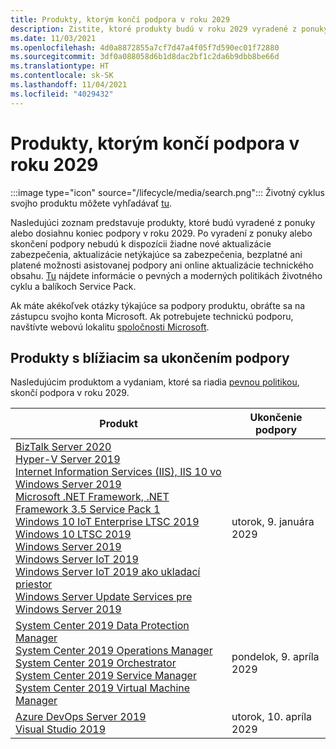 ```yaml
---
title: Produkty, ktorým končí podpora v roku 2029
description: Zistite, ktoré produkty budú v roku 2029 vyradené z ponuky, ktorých podpora skončí alebo ktoré sa presunú z bežnej do rozšírenej podpory.
ms.date: 11/03/2021
ms.openlocfilehash: 4d0a8872855a7cf7d47a4f05f7d590ec01f72880
ms.sourcegitcommit: 3df0a088058d6b1d8dac2bf1c2da6b9dbb8be66d
ms.translationtype: HT
ms.contentlocale: sk-SK
ms.lasthandoff: 11/04/2021
ms.locfileid: "4029432"
---
```

# <a name="products-ending-support-in-2029"></a>Produkty, ktorým končí podpora v roku 2029

:::image type="icon" source="/lifecycle/media/search.png":::
Životný cyklus svojho produktu môžete vyhľadávať [tu](/lifecycle/products/).

Nasledujúci zoznam predstavuje produkty, ktoré budú vyradené z ponuky alebo dosiahnu koniec podpory v roku 2029. Po vyradení z ponuky alebo skončení podpory nebudú k dispozícii žiadne nové aktualizácie zabezpečenia, aktualizácie netýkajúce sa zabezpečenia, bezplatné ani platené možnosti asistovanej podpory ani online aktualizácie technického obsahu. [Tu](/lifecycle/overview/product-end-of-support-overview) nájdete informácie o pevných a moderných politikách životného cyklu a balíkoch Service Pack.

Ak máte akékoľvek otázky týkajúce sa podpory produktu, obráťte sa na zástupcu svojho konta Microsoft. Ak potrebujete technickú podporu, navštívte webovú lokalitu [spoločnosti Microsoft](https://support.microsoft.com/contactus/?ws=support).





## <a name="products-reaching-end-of-support"></a>Produkty s blížiacim sa ukončením podpory

Nasledujúcim produktom a vydaniam, ktoré sa riadia [pevnou politikou](/lifecycle/policies/fixed), skončí podpora v roku 2029.

| Produkt | Ukončenie podpory |
| --- | --- |
| [BizTalk Server 2020](/lifecycle/products/biztalk-server-2020?branch=live)<br>[Hyper-V Server 2019](/lifecycle/products/hyperv-server-2019?branch=live)<br>[Internet Information Services (IIS), IIS 10 vo Windows Server 2019](/lifecycle/products/internet-information-services-iis?branch=live)<br>[Microsoft .NET Framework, .NET Framework 3.5 Service Pack 1](/lifecycle/products/microsoft-net-framework?branch=live)<br>[Windows 10 IoT Enterprise LTSC 2019](/lifecycle/products/windows-10-iot-enterprise-ltsc-2019?branch=live)<br>[Windows 10 LTSC 2019](/lifecycle/products/windows-10-ltsc-2019?branch=live)<br>[Windows Server 2019](/lifecycle/products/windows-server-2019?branch=live)<br>[Windows Server IoT 2019](/lifecycle/products/windows-server-iot-2019?branch=live)<br>[Windows Server IoT 2019 ako ukladací priestor](/lifecycle/products/windows-server-iot-2019-for-storage?branch=live)<br>[Windows Server Update Services pre Windows Server 2019](/lifecycle/products/windows-server-update-services-for-windows-server-2019?branch=live)<br> | utorok, 9. januára 2029 |
| [System Center 2019 Data Protection Manager](/lifecycle/products/system-center-2019-data-protection-manager?branch=live)<br>[System Center 2019 Operations Manager](/lifecycle/products/system-center-2019-operations-manager?branch=live)<br>[System Center 2019 Orchestrator](/lifecycle/products/system-center-2019-orchestrator?branch=live)<br>[System Center 2019 Service Manager](/lifecycle/products/system-center-2019-service-manager?branch=live)<br>[System Center 2019 Virtual Machine Manager](/lifecycle/products/system-center-2019-virtual-machine-manager?branch=live)<br> | pondelok, 9. apríla 2029 |
| [Azure DevOps Server 2019](/lifecycle/products/azure-devops-server-2019?branch=live)<br>[Visual Studio 2019](/lifecycle/products/visual-studio-2019?branch=live)<br> | utorok, 10. apríla 2029 |


